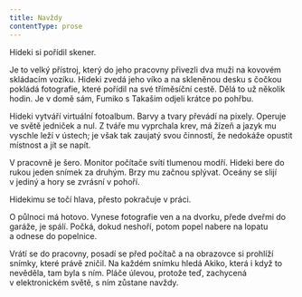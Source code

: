 ```yaml
---
title: Navždy
contentType: prose
---
```


<section>

Hideki si pořídil skener.

Je to velký přístroj, který do jeho pracovny přivezli dva muži na kovovém skládacím vozíku. Hideki zvedá jeho víko a na skleněnou desku s čočkou pokládá fotografie, které pořídil na své tříměsíční cestě. Dělá to už několik hodin. Je v domě sám, Fumiko s Takašim odjeli krátce po pohřbu.

Hideki vytváří virtuální fotoalbum. Barvy a tvary převádí na pixely. Operuje ve světě jedniček a nul. Z tváře mu vyprchala krev, má žízeň a jazyk mu vyschle leží v ústech; je však tak zaujatý svou činností, že nedokáže opustit místnost a jít se napít.

V pracovně je šero. Monitor počítače svítí tlumenou modří. Hideki bere do rukou jeden snímek za druhým. Brzy mu začnou splývat. Oceány se slijí v jediný a hory se zvrásní v pohoří.

Hidekimu se točí hlava, přesto pokračuje v práci.

O půlnoci má hotovo. Vynese fotografie ven a na dvorku, přede dveřmi do garáže, je spálí. Počká, dokud neshoří, potom popel nabere na lopatu a odnese do popelnice.

Vrátí se do pracovny, posadí se před počítač a na obrazovce si prohlíží snímky, které právě zničil. Na každém snímku hledá Akiko, která i když to nevěděla, tam byla s ním. Pláče úlevou, protože teď, zachycená v elektronickém světě, s ním zůstane navždy.

</section>
